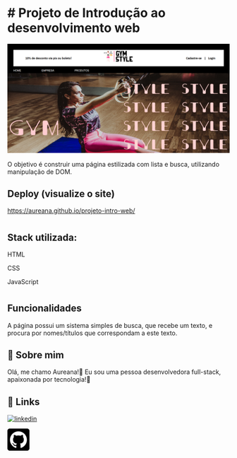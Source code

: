 # # Projeto de Introdução ao desenvolvimento web
![Navigate](./midia/telaHomeProjetoIntro.png)

O objetivo é construir uma página estilizada com lista e busca, utilizando manipulação de DOM.


## Deploy (visualize o site)

https://aureana.github.io/projeto-intro-web/

#
## Stack utilizada:  
HTML

CSS

JavaScript
#

## Funcionalidades

A página possui um sistema simples de busca, que recebe um texto, e procura por nomes/títulos que correspondam a este texto.



## 🚀 Sobre mim
 Olá, me chamo Aureana!👋 Eu sou uma pessoa desenvolvedora full-stack, apaixonada por tecnologia!💖



## 🔗 Links

[![linkedin](https://img.shields.io/badge/linkedin-0A66C2?style=for-the-badge&logo=linkedin&logoColor=white)](https://www.linkedin.com/in/aureana-santos-a7091b21b)

[![GitHub](./midia/github22.png)](https://github.com/Aureana)
